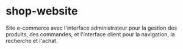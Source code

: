 # shop-website
Site e-commerce avec l'interface administrateur pour la gestion des produits, des commandes, et l'interface client pour la navigation, la recherche et l'achat.
